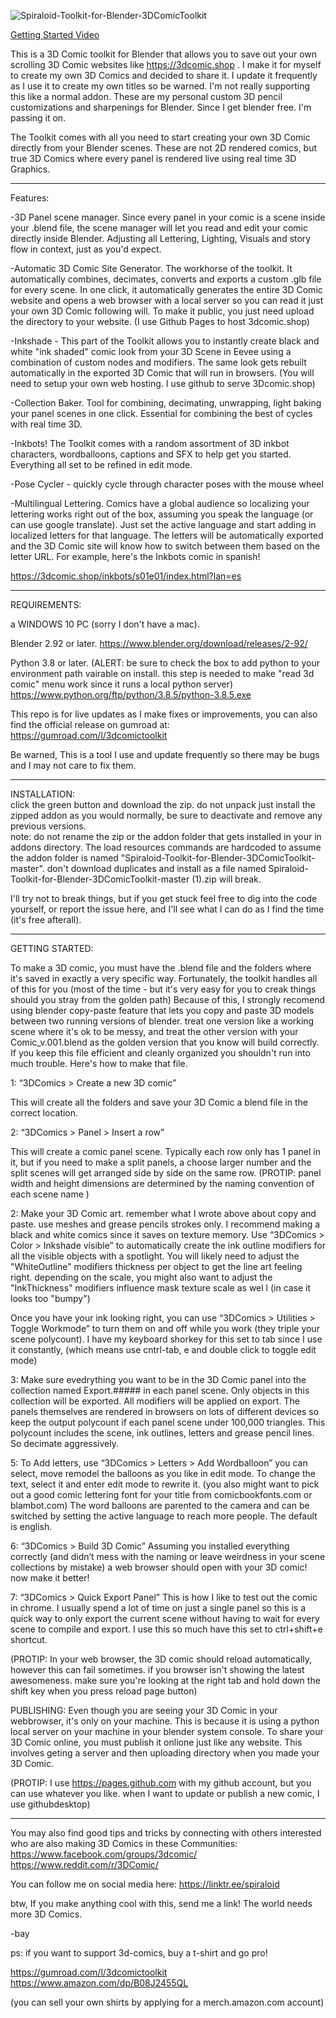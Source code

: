 ![Spiraloid-Toolkit-for-Blender-3DComicToolkit](https://github.com/spiraloid/Spiraloid-Toolkit-for-Blender-3DComicToolkit/blob/master/Resources/Reader/images/covers.jpg)
 
[Getting Started Video](https://user-images.githubusercontent.com/36362743/112266687-97067100-8c31-11eb-881f-9e3f3c7d42c5.mp4)


This is a 3D Comic toolkit for Blender that allows you to save out your own scrolling 3D Comic websites like https://3dcomic.shop .  I make it for myself to create my own 3D Comics and decided to share it.  I update it frequently as I use it to create my own titles so be warned.   I'm not really supporting this like a normal addon.  These are my personal custom 3D pencil customizations and sharpenings for Blender.  Since I get blender free.  I'm passing it on.   

The Toolkit comes with all you need to start creating your own 3D Comic directly from your Blender scenes.  These are not 2D rendered comics, but true 3D Comics where every panel is rendered live using real time 3D Graphics.  

---

Features:

-3D Panel scene manager.  Since every panel in your comic is a scene inside your .blend file, the scene manager will let you read and edit your comic directly inside Blender.   Adjusting all Lettering, Lighting, Visuals and story flow in context, just as you'd expect.

-Automatic 3D Comic Site Generator.   The workhorse of the toolkit.  It automatically combines, decimates, converts and exports a custom .glb file for every scene.  In one click, it automatically generates the entire 3D Comic website and opens a web browser with a local server so you can read it just your own 3D Comic following will.  To make it public, you just need upload the directory to your website.  (I use Github Pages to host 3dcomic.shop)

-Inkshade - This part of the Toolkit allows you to instantly create black and white "ink shaded" comic look from your 3D Scene in Eevee using a combination of custom nodes and modifiers.  The same look gets rebuilt automatically in the exported 3D Comic that will run in browsers.  (You will need to setup your own web hosting. I use github to serve 3Dcomic.shop)  

-Collection Baker.  Tool for combining, decimating, unwrapping, light baking your panel scenes in one click.  Essential for combining the best of cycles with real time 3D. 

-Inkbots! The Toolkit comes with a random assortment of 3D inkbot characters, wordballoons, captions and SFX to help get you started. Everything all set to be refined in edit mode.

-Pose Cycler - quickly cycle through character poses with the mouse wheel

-Multilingual Lettering.   Comics have a global audience so localizing your lettering works right out of the box, assuming you speak the language (or can use google translate).  Just set the active language and start adding in localized letters for that language.  The letters will be automatically exported and the 3D Comic site will know how to switch between them based on the letter URL.  For example, here's the Inkbots comic in spanish!

https://3dcomic.shop/inkbots/s01e01/index.html?lan=es

---

REQUIREMENTS:

a WINDOWS 10 PC (sorry I don't have a mac).

Blender 2.92 or later.
https://www.blender.org/download/releases/2-92/

Python 3.8 or later. 
(ALERT: be sure to check the box to add python to your environment path vairable on install.  this step is needed to make "read 3d comic" menu work since it runs a local python server)
https://www.python.org/ftp/python/3.8.5/python-3.8.5.exe

This repo is for live updates as I make fixes or improvements, you can also find the official release on gumroad at:
https://gumroad.com/l/3dcomictoolkit

Be warned, This is a tool I use and update frequently so there may be bugs and I may not care to fix them.   

---

INSTALLATION:  
click the green button and download the zip.   do not unpack just install the zipped addon as you would normally, be sure to deactivate and remove any previous versions.   
note: do not rename the zip or the addon folder that gets installed in your in addons directory. The load resources commands are hardcoded to assume the addon folder is named "Spiraloid-Toolkit-for-Blender-3DComicToolkit-master".  don't download duplicates and install as a file named Spiraloid-Toolkit-for-Blender-3DComicToolkit-master (1).zip will break.

I'll try not to break things, but if you get stuck feel free to dig into the code yourself, or report the issue here, and I'll see what I can do as I find the time  (it's free afterall).  

---

GETTING STARTED:

To make a 3D comic, you must have the .blend file and the folders where it's saved in exactly a very specific way.   Fortunately, the toolkit handles all of this for you (most of the time - but it's very easy for you to creak things should you stray from the golden path)  Because of this, I strongly recomend using blender copy-paste feature that lets you copy and paste 3D models between two running versions of blender. treat one version like a working scene where it's ok to be messy, and treat the other version with your Comic_v.001.blend as the golden version that you know will build correctly.  If you keep this file efficient and cleanly organized you shouldn't run into much trouble.  Here's how to make that file.

1: “3DComics > Create a new 3D comic”

This will create all the folders and save your 3D Comic a blend file in the correct location.

2: “3DComics > Panel > Insert a row” 

This will create a comic panel scene.  Typically each row only has 1 panel in it, but if you need to make a split panels, a choose larger number and the split scenes will get  arranged side by side on the same row.  (PROTIP: panel width and height dimensions are determined by the naming convention of each scene name ) 

2: Make your 3D Comic art.  remember what I wrote above about copy and paste.  use meshes and grease pencils strokes only.  I recommend making a black and white comics since it saves on texture memory.  Use  “3DComics > Color > Inkshade visible” to automatically create the ink outline modifiers for all the visible objects with a spotlight.  You will likely need to adjust the "WhiteOutline" modifiers thickness per object to get the line art feeling right.  depending on the scale, you might also want to adjust the "InkThickness" modifiers influence mask texture scale as wel l (in case it looks too "bumpy")

Once you have your ink looking right, you can use “3DComics > Utilities > Toggle Workmode” to turn them on and off while you work (they triple your scene polycount).  I have my  keyboard shorkey for this set to tab since I use it constantly, (which means use cntrl-tab, e and double click to toggle edit mode) 

3: Make sure evedrything you want to be in the 3D Comic panel into the collection named Export.##### in each panel scene.  Only objects in this collection will be exported.  All modifiers will be applied on export.  The panels themselves are rendered in browsers on lots of different devices so keep the output polycount if each panel scene under  100,000 triangles.  This polycount includes the scene, ink outlines, letters and grease pencil lines. So decimate aggressively.

5: To Add letters, use “3DComics > Letters > Add Wordballoon”  you can select, move remodel the balloons as you like in edit mode.  To change the text,  select it and enter edit mode to rewrite it.  (you also might want to pick out a good comic lettering font for your title from comicbookfonts.com or blambot.com)  The word balloons are parented to the camera and can be switched by setting the active language to reach more people.   The default is english. 

6: “3DComics > Build 3D Comic”
Assuming you installed everything correctly (and didn’t mess with the naming or leave weirdness in your scene collections by mistake) a web browser should open with your 3D comic!  
now make it better! 

7: “3DComics > Quick Export Panel”
This is how I like to test out the comic in chrome.  I usually spend a lot of time on just a single panel so this is a quick way to only export the current scene without having to wait for every scene to compile and export.  I use this so much have this set to ctrl+shift+e shortcut.  

(PROTIP:  In your web browser, the 3D comic should reload automatically, however this can fail sometimes.  if you browser isn't showing the latest awesomeness. make sure you're looking at the right tab and hold down the shift key when you press reload page button)

PUBLISHING:
Even though you are seeing your 3D Comic in your webbrowser, it's only on your machine.  This is because it is using a python local server on your machine in your blender system console. To share your 3D Comic online, you must publish it onlione just like any website. This involves geting a server and then uploading directory when you made your 3D Comic.  

(PROTIP: I use https://pages.github.com with my github account, but you can use whatever you like.  when I want to update or publish a new comic, I use githubdesktop)


---


You may also find good tips and tricks by connecting with others interested who are also making 3D Comics in these Communities:
https://www.facebook.com/groups/3dcomic/
https://www.reddit.com/r/3DComic/

You can follow me on social media here:
https://linktr.ee/spiraloid

btw, If you make anything cool with this, send me a link!
The world needs more 3D Comics.  

-bay

ps: if you want to support 3d-comics, buy a t-shirt and go pro!

https://gumroad.com/l/3dcomictoolkit
https://www.amazon.com/dp/B08J2455QL

(you can sell your own shirts by applying for a merch.amazon.com account)

